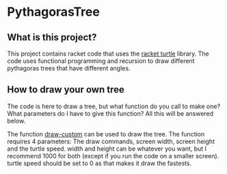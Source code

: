 # PythagorasTree

## What is this project?
This project contains racket code that uses the [racket turtle](https://docs.racket-lang.org/racket_turtle/index.html) library.
The code uses functional programming and recursion to draw different pythagoras trees that have different angles.

## How to draw your own tree
The code is here to draw a tree, but what function do you call to make one? What parameters do I have to give this function? All this will be answered below.

The function [draw-custom](https://docs.racket-lang.org/racket_turtle/racket_turtle_functions.html#%28def._%28%28lib._teachpacks%2Fracket-turtle..rkt%29._draw-custom%29%29) can be used to draw the tree. The function requires 4 parameters: The draw commands, screen width, screen height and the turtle speed. width and height can be whatever you want, but I recommend 1000 for both (except if you run the code on a smaller screen). turtle speed should be set to 0 as that makes it draw the fastests.
